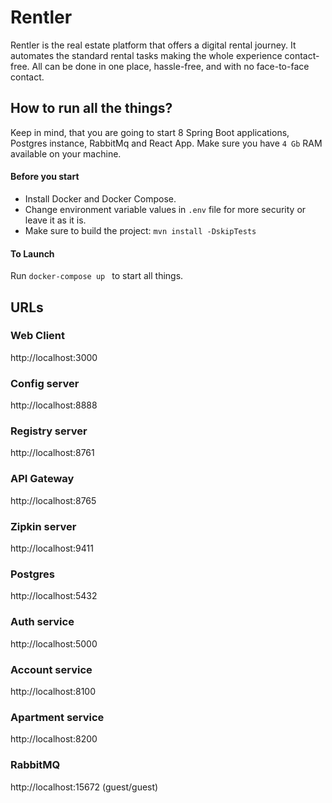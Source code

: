 # Rentler

Rentler is the real estate platform that offers a digital rental journey. It automates the standard rental tasks making
the whole experience contact-free. All can be done in one place, hassle-free, and with no face-to-face contact.

## How to run all the things?

Keep in mind, that you are going to start 8 Spring Boot applications, Postgres instance, RabbitMq and React App. Make
sure you have `4 Gb` RAM available on your machine.

#### Before you start

- Install Docker and Docker Compose.
- Change environment variable values in `.env` file for more security or leave it as it is.
- Make sure to build the project: `mvn install -DskipTests`

#### To Launch

Run `docker-compose up ` to start all things.

## URLs

### Web Client

http://localhost:3000

### Config server

http://localhost:8888

### Registry server

http://localhost:8761

### API Gateway

http://localhost:8765

### Zipkin server

http://localhost:9411

### Postgres

http://localhost:5432

### Auth service

http://localhost:5000

### Account service

http://localhost:8100

### Apartment service

http://localhost:8200

### RabbitMQ

http://localhost:15672 (guest/guest)




